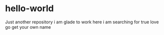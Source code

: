 # hello-world
Just another repository
i am glade to work here 
i am searching for true love
go get your own name
